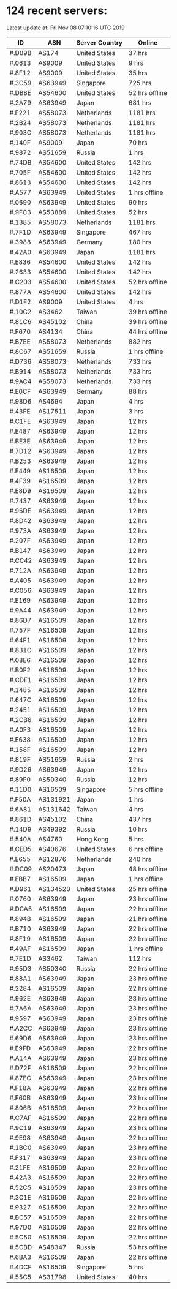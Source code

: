 # 124 recent servers:

Latest update at: Fri Nov 08 07:10:16 UTC 2019

| ID | ASN | Server Country | Online |
| -- | --- | -------------- | ------ |
| #.D09B | AS174 | United States | 37 hrs |
| #.0613 | AS9009 | United States | 9 hrs |
| #.8F12 | AS9009 | United States | 35 hrs |
| #.3C59 | AS63949 | Singapore | 725 hrs |
| #.DB8E | AS54600 | United States | 52 hrs offline |
| #.2A79 | AS63949 | Japan | 681 hrs |
| #.F221 | AS58073 | Netherlands | 1181 hrs |
| #.2B24 | AS58073 | Netherlands | 1181 hrs |
| #.903C | AS58073 | Netherlands | 1181 hrs |
| #.140F | AS9009 | Japan | 70 hrs |
| #.9872 | AS51659 | Russia | 1 hrs |
| #.74DB | AS54600 | United States | 142 hrs |
| #.705F | AS54600 | United States | 142 hrs |
| #.8613 | AS54600 | United States | 142 hrs |
| #.A577 | AS63949 | United States | 1 hrs offline |
| #.0690 | AS63949 | United States | 90 hrs |
| #.9FC3 | AS53889 | United States | 52 hrs |
| #.1385 | AS58073 | Netherlands | 1181 hrs |
| #.7F1D | AS63949 | Singapore | 467 hrs |
| #.3988 | AS63949 | Germany | 180 hrs |
| #.42A0 | AS63949 | Japan | 1181 hrs |
| #.E836 | AS54600 | United States | 142 hrs |
| #.2633 | AS54600 | United States | 142 hrs |
| #.C203 | AS54600 | United States | 52 hrs offline |
| #.877A | AS54600 | United States | 142 hrs |
| #.D1F2 | AS9009 | United States | 4 hrs |
| #.10C2 | AS3462 | Taiwan | 39 hrs offline |
| #.81C6 | AS45102 | China | 39 hrs offline |
| #.F670 | AS4134 | China | 44 hrs offline |
| #.B7EE | AS58073 | Netherlands | 882 hrs |
| #.8C67 | AS51659 | Russia | 1 hrs offline |
| #.D736 | AS58073 | Netherlands | 733 hrs |
| #.B914 | AS58073 | Netherlands | 733 hrs |
| #.9AC4 | AS58073 | Netherlands | 733 hrs |
| #.E0CF | AS63949 | Germany | 88 hrs |
| #.98D6 | AS4694 | Japan | 4 hrs |
| #.43FE | AS17511 | Japan | 3 hrs |
| #.C1FE | AS63949 | Japan | 12 hrs |
| #.E487 | AS63949 | Japan | 12 hrs |
| #.BE3E | AS63949 | Japan | 12 hrs |
| #.7D12 | AS63949 | Japan | 12 hrs |
| #.B253 | AS63949 | Japan | 12 hrs |
| #.E449 | AS16509 | Japan | 12 hrs |
| #.4F39 | AS16509 | Japan | 12 hrs |
| #.E8D9 | AS16509 | Japan | 12 hrs |
| #.7437 | AS63949 | Japan | 12 hrs |
| #.96DE | AS63949 | Japan | 12 hrs |
| #.8D42 | AS63949 | Japan | 12 hrs |
| #.973A | AS63949 | Japan | 12 hrs |
| #.207F | AS63949 | Japan | 12 hrs |
| #.B147 | AS63949 | Japan | 12 hrs |
| #.CC42 | AS63949 | Japan | 12 hrs |
| #.712A | AS63949 | Japan | 12 hrs |
| #.A405 | AS63949 | Japan | 12 hrs |
| #.C056 | AS63949 | Japan | 12 hrs |
| #.E169 | AS63949 | Japan | 12 hrs |
| #.9A44 | AS63949 | Japan | 12 hrs |
| #.86D7 | AS16509 | Japan | 12 hrs |
| #.757F | AS16509 | Japan | 12 hrs |
| #.64F1 | AS16509 | Japan | 12 hrs |
| #.831C | AS16509 | Japan | 12 hrs |
| #.08E6 | AS16509 | Japan | 12 hrs |
| #.B0F2 | AS16509 | Japan | 12 hrs |
| #.CDF1 | AS16509 | Japan | 12 hrs |
| #.1485 | AS16509 | Japan | 12 hrs |
| #.647C | AS16509 | Japan | 12 hrs |
| #.2451 | AS16509 | Japan | 12 hrs |
| #.2CB6 | AS16509 | Japan | 12 hrs |
| #.A0F3 | AS16509 | Japan | 12 hrs |
| #.E638 | AS16509 | Japan | 12 hrs |
| #.158F | AS16509 | Japan | 12 hrs |
| #.819F | AS51659 | Russia | 2 hrs |
| #.9D26 | AS63949 | Japan | 12 hrs |
| #.89F0 | AS50340 | Russia | 12 hrs |
| #.11D0 | AS16509 | Singapore | 5 hrs offline |
| #.F50A | AS131921 | Japan | 1 hrs |
| #.6A81 | AS131642 | Taiwan | 4 hrs |
| #.861D | AS45102 | China | 437 hrs |
| #.14D9 | AS49392 | Russia | 10 hrs |
| #.540A | AS4760 | Hong Kong | 5 hrs |
| #.CED5 | AS40676 | United States | 6 hrs offline |
| #.E655 | AS12876 | Netherlands | 240 hrs |
| #.DC09 | AS20473 | Japan | 48 hrs offline |
| #.EBB7 | AS16509 | Japan | 1 hrs offline |
| #.D961 | AS134520 | United States | 25 hrs offline |
| #.0760 | AS63949 | Japan | 23 hrs offline |
| #.DCA5 | AS16509 | Japan | 22 hrs offline |
| #.894B | AS16509 | Japan | 21 hrs offline |
| #.B710 | AS63949 | Japan | 22 hrs offline |
| #.8F19 | AS16509 | Japan | 22 hrs offline |
| #.49AF | AS16509 | Japan | 1 hrs offline |
| #.7E1D | AS3462 | Taiwan | 112 hrs |
| #.95D3 | AS50340 | Russia | 22 hrs offline |
| #.88A1 | AS63949 | Japan | 23 hrs offline |
| #.2284 | AS16509 | Japan | 22 hrs offline |
| #.962E | AS63949 | Japan | 23 hrs offline |
| #.7A6A | AS63949 | Japan | 23 hrs offline |
| #.9597 | AS63949 | Japan | 23 hrs offline |
| #.A2CC | AS63949 | Japan | 23 hrs offline |
| #.69D6 | AS63949 | Japan | 23 hrs offline |
| #.E9FD | AS63949 | Japan | 22 hrs offline |
| #.A14A | AS63949 | Japan | 23 hrs offline |
| #.D72F | AS16509 | Japan | 22 hrs offline |
| #.87EC | AS63949 | Japan | 23 hrs offline |
| #.F18A | AS63949 | Japan | 22 hrs offline |
| #.F60B | AS63949 | Japan | 23 hrs offline |
| #.806B | AS16509 | Japan | 22 hrs offline |
| #.C7AF | AS16509 | Japan | 22 hrs offline |
| #.9C19 | AS63949 | Japan | 23 hrs offline |
| #.9E98 | AS63949 | Japan | 22 hrs offline |
| #.1BC0 | AS63949 | Japan | 23 hrs offline |
| #.F317 | AS63949 | Japan | 23 hrs offline |
| #.21FE | AS16509 | Japan | 22 hrs offline |
| #.42A3 | AS16509 | Japan | 22 hrs offline |
| #.52C5 | AS16509 | Japan | 23 hrs offline |
| #.3C1E | AS16509 | Japan | 22 hrs offline |
| #.9327 | AS16509 | Japan | 22 hrs offline |
| #.BC57 | AS16509 | Japan | 22 hrs offline |
| #.97D0 | AS16509 | Japan | 22 hrs offline |
| #.5C50 | AS16509 | Japan | 22 hrs offline |
| #.5CBD | AS48347 | Russia | 53 hrs offline |
| #.6BA3 | AS16509 | Japan | 22 hrs offline |
| #.4DCF | AS16509 | Singapore | 5 hrs |
| #.55C5 | AS31798 | United States | 40 hrs |

